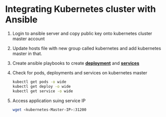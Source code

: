# Integrating Kubernetes cluster with Ansible

1. Login to ansible server and copy public key onto kubernetes cluster master account 

1. Update hosts file with new group called kubernetes and add kubernetes master in that. 

1. Create ansible playbooks to create **[deployment](https://github.com/)** and **[services]()** 
		
1.  Check for pods, deployments and services on kubernetes master
    ```sh 
    kubectl get pods -o wide 
    kubectl get deploy -o wide
    kubectl get service -o wide
    ```
	
1. Access application suing service IP
   ```sh
   wget <kubernetes-Master-IP>:31200
   ```
